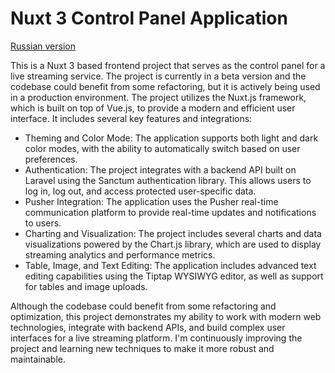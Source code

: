 # Nuxt 3 Control Panel Application

[Russian version](README.ru.md)

This is a Nuxt 3 based frontend project that serves as the control panel for a live streaming service. The project is currently in a beta version and the codebase could benefit from some refactoring, but it is actively being used in a production environment.
The project utilizes the Nuxt.js framework, which is built on top of Vue.js, to provide a modern and efficient user interface. It includes several key features and integrations:

- Theming and Color Mode: The application supports both light and dark color modes, with the ability to automatically switch based on user preferences.
- Authentication: The project integrates with a backend API built on Laravel using the Sanctum authentication library. This allows users to log in, log out, and access protected user-specific data.
- Pusher Integration: The application uses the Pusher real-time communication platform to provide real-time updates and notifications to users.
- Charting and Visualization: The project includes several charts and data visualizations powered by the Chart.js library, which are used to display streaming analytics and performance metrics.
- Table, Image, and Text Editing: The application includes advanced text editing capabilities using the Tiptap WYSIWYG editor, as well as support for tables and image uploads.

Although the codebase could benefit from some refactoring and optimization, this project demonstrates my ability to work with modern web technologies, integrate with backend APIs, and build complex user interfaces for a live streaming platform. I'm continuously improving the project and learning new techniques to make it more robust and maintainable.